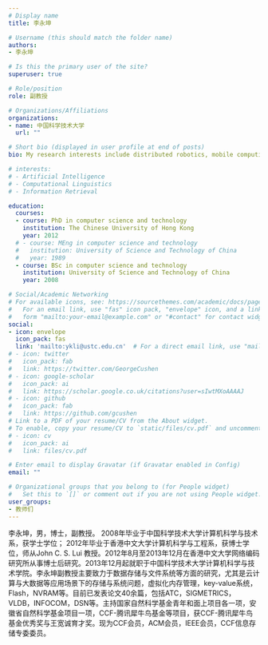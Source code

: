 ```yaml
---
# Display name
title: 李永坤

# Username (this should match the folder name)
authors:
- 李永坤

# Is this the primary user of the site?
superuser: true

# Role/position
role: 副教授

# Organizations/Affiliations
organizations:
- name: 中国科学技术大学
  url: ""

# Short bio (displayed in user profile at end of posts)
bio: My research interests include distributed robotics, mobile computing and programmable matter.

# interests:
# - Artificial Intelligence
# - Computational Linguistics
# - Information Retrieval

education:
  courses:
  - course: PhD in computer science and technology
    institution: The Chinese University of Hong Kong
    year: 2012
  # - course: MEng in computer science and technology
  #   institution: University of Science and Technology of China
  #   year: 1989
  - course: BSc in computer science and technology
    institution: University of Science and Technology of China
    year: 2008

# Social/Academic Networking
# For available icons, see: https://sourcethemes.com/academic/docs/page-builder/#icons
#   For an email link, use "fas" icon pack, "envelope" icon, and a link in the
#   form "mailto:your-email@example.com" or "#contact" for contact widget.
social:
- icon: envelope
  icon_pack: fas
  link: 'mailto:ykli@ustc.edu.cn'  # For a direct email link, use "mailto:test@example.org".
# - icon: twitter
#   icon_pack: fab
#   link: https://twitter.com/GeorgeCushen
# - icon: google-scholar
#   icon_pack: ai
#   link: https://scholar.google.co.uk/citations?user=sIwtMXoAAAAJ
# - icon: github
#   icon_pack: fab
#   link: https://github.com/gcushen
# Link to a PDF of your resume/CV from the About widget.
# To enable, copy your resume/CV to `static/files/cv.pdf` and uncomment the lines below.
# - icon: cv
#   icon_pack: ai
#   link: files/cv.pdf

# Enter email to display Gravatar (if Gravatar enabled in Config)
email: ""

# Organizational groups that you belong to (for People widget)
#   Set this to `[]` or comment out if you are not using People widget.
user_groups:
- 教师们
---
```


李永坤，男，博士，副教授。 2008年毕业于中国科学技术大学计算机科学与技术系，获学士学位； 2012年毕业于香港中文大学计算机科学与工程系，获博士学位，师从John C. S. Lui 教授。2012年8月至2013年12月在香港中文大学网络编码研究所从事博士后研究。2013年12月起就职于中国科学技术大学计算机科学与技术学院。李永坤副教授主要致力于数据存储与文件系统等方面的研究，尤其是云计算与大数据等应用场景下的存储与系统问题，虚拟化内存管理，key-value系统，Flash，NVRAM等。目前已发表论文40余篇，包括ATC，SIGMETRICS，VLDB，INFOCOM，DSN等。主持国家自然科学基金青年和面上项目各一项，安徽省自然科学基金项目一项，CCF-腾讯犀牛鸟基金等项目，获CCF-腾讯犀牛鸟基金优秀奖与王宽诚育才奖。现为CCF会员，ACM会员，IEEE会员，CCF信息存储专委委员。
